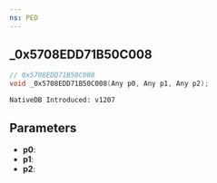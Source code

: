 ```yaml
---
ns: PED
---
```

## _0x5708EDD71B50C008

```c
// 0x5708EDD71B50C008
void _0x5708EDD71B50C008(Any p0, Any p1, Any p2);
```

```
NativeDB Introduced: v1207
```

## Parameters
* **p0**:
* **p1**:
* **p2**:
